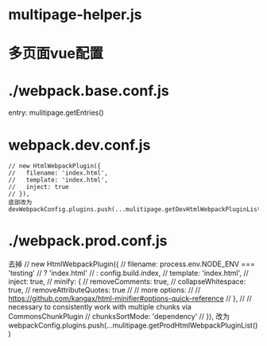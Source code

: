 # multipage-helper.js
# 多页面vue配置
#  ./webpack.base.conf.js
  entry: mulitipage.getEntries()
#   webpack.dev.conf.js
    // new HtmlWebpackPlugin({
    //   filename: 'index.html',
    //   template: 'index.html',
    //   inject: true
    // }),
    底部改为
    devWebpackConfig.plugins.push(...mulitipage.getDevHtmlWebpackPluginList())
#  ./webpack.prod.conf.js
   去掉
    // new HtmlWebpackPlugin({
    //   filename: process.env.NODE_ENV === 'testing'
    //     ? 'index.html'
    //     : config.build.index,
    //   template: 'index.html',
    //   inject: true,
    //   minify: {
    //     removeComments: true,
    //     collapseWhitespace: true,
    //     removeAttributeQuotes: true
    //     // more options:
    //     // https://github.com/kangax/html-minifier#options-quick-reference
    //   },
    //   // necessary to consistently work with multiple chunks via CommonsChunkPlugin
    //   chunksSortMode: 'dependency'
    // }),
    改为
    webpackConfig.plugins.push(...mulitipage.getProdHtmlWebpackPluginList())
